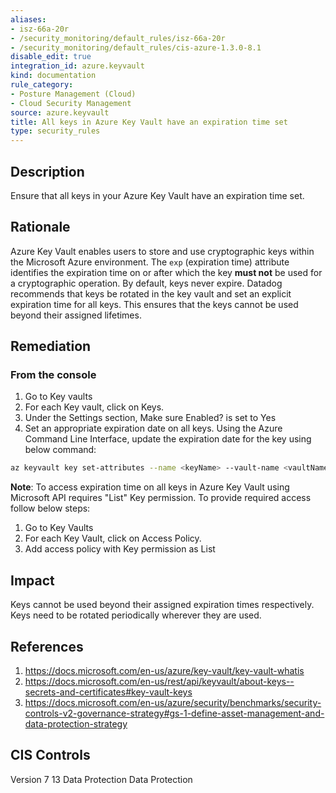 ```yaml
---
aliases:
- isz-66a-20r
- /security_monitoring/default_rules/isz-66a-20r
- /security_monitoring/default_rules/cis-azure-1.3.0-8.1
disable_edit: true
integration_id: azure.keyvault
kind: documentation
rule_category:
- Posture Management (Cloud)
- Cloud Security Management
source: azure.keyvault
title: All keys in Azure Key Vault have an expiration time set
type: security_rules
---
```


## Description

Ensure that all keys in your Azure Key Vault have an expiration time set.

## Rationale

Azure Key Vault enables users to store and use cryptographic keys within the Microsoft Azure environment. The `exp` (expiration time) attribute identifies the expiration time on or after which the key **must not** be used for a cryptographic operation. By default, keys never expire. Datadog recommends that keys be rotated in the key vault and set an explicit expiration time for all keys. This ensures that the keys cannot be used beyond their assigned lifetimes.

## Remediation

### From the console

1. Go to Key vaults
2. For each Key vault, click on Keys.
3. Under the Settings section, Make sure Enabled? is set to Yes
4. Set an appropriate expiration date on all keys. Using the Azure Command Line Interface, update the expiration date for the key using below command:

  ```bash
  az keyvault key set-attributes --name <keyName> --vault-name <vaultName> --expires Y-m-d''T''H:M:S''Z''
  ```

  **Note**: To access expiration time on all keys in Azure Key Vault using Microsoft API requires "List" Key permission. To provide required access follow below steps:

  1. Go to Key Vaults
  2. For each Key Vault, click on Access Policy.
  3. Add access policy with Key permission as List

## Impact

Keys cannot be used beyond their assigned expiration times respectively. Keys need to be rotated periodically wherever they are used.

## References

1. https://docs.microsoft.com/en-us/azure/key-vault/key-vault-whatis
2. https://docs.microsoft.com/en-us/rest/api/keyvault/about-keys--secrets-and-certificates#key-vault-keys
3. https://docs.microsoft.com/en-us/azure/security/benchmarks/security-controls-v2-governance-strategy#gs-1-define-asset-management-and-data-protection-strategy

## CIS Controls

Version 7 13 Data Protection Data Protection
